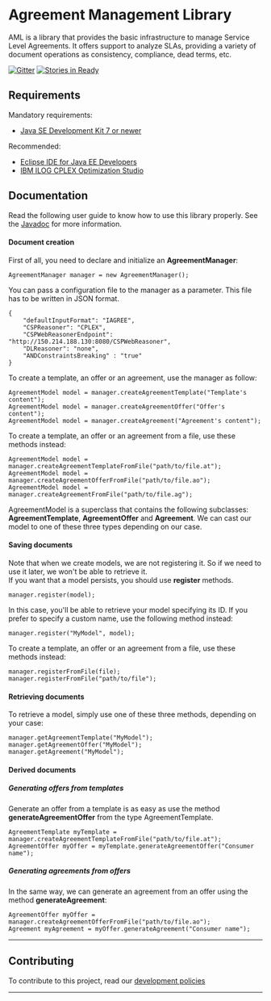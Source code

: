 # Agreement Management Library

AML is a library that provides the basic infrastructure to manage Service Level Agreements.
It offers support to analyze SLAs, providing a variety of document operations as consistency, compliance, 
dead terms, etc.

[![Gitter](https://badges.gitter.im/Join%20Chat.svg)](https://gitter.im/isa-group/aml?utm_source=badge&utm_medium=badge&utm_campaign=pr-badge&utm_content=badge)
[![Stories in Ready](https://badge.waffle.io/isa-group/aml.svg?label=ready&title=Ready)](http://waffle.io/isa-group/aml)

## Requirements

Mandatory requirements:
* [Java SE Development Kit 7 or newer](http://www.oracle.com/technetwork/es/java/javase/downloads/index.html)

Recommended: 
* [Eclipse IDE for Java EE Developers](http://www.eclipse.org/downloads/packages/eclipse-ide-java-ee-developers/marsr)
* [IBM ILOG CPLEX Optimization Studio](https://www.ibm.com/developerworks/downloads/ws/ilogcplex/)

## Documentation

Read the following user guide to know how to use this library properly. See the [Javadoc](http://isa-group.github.io/aml/doc/) for more information.

#### Document creation

First of all, you need to declare and initialize an **AgreementManager**:
```
AgreementManager manager = new AgreementManager();
```
You can pass a configuration file to the manager as a parameter. This file has to be written in JSON format.
```
{
    "defaultInputFormat": "IAGREE",
    "CSPReasoner": "CPLEX",
    "CSPWebReasonerEndpoint": "http://150.214.188.130:8080/CSPWebReasoner",
    "DLReasoner": "none",
    "ANDConstraintsBreaking" : "true" 
}
```
To create a template, an offer or an agreement, use the manager as follow:
```
AgreementModel model = manager.createAgreementTemplate("Template's content");
AgreementModel model = manager.createAgreementOffer("Offer's content");
AgreementModel model = manager.createAgreement("Agreement's content");
```
To create a template, an offer or an agreement from a file, use these methods instead:
```
AgreementModel model = manager.createAgreementTemplateFromFile("path/to/file.at");
AgreementModel model = manager.createAgreementOfferFromFile("path/to/file.ao");
AgreementModel model = manager.createAgreementFromFile("path/to/file.ag");
```
AgreementModel is a superclass that contains the following subclasses: **AgreementTemplate**, **AgreementOffer** and **Agreement**. We can cast our model to one of these three types depending on our case.

#### Saving documents

Note that when we create models, we are not registering it. So if we need to use it later, we won't be able to retrieve it.  
If you want that a model persists, you should use **register** methods.
```
manager.register(model);
```
In this case, you'll be able to retrieve your model specifying its ID. If you prefer to specify a custom name, use the following method instead:
```
manager.register("MyModel", model);
```
To create a template, an offer or an agreement from a file, use these methods instead:
```
manager.registerFromFile(file);
manager.registerFromFile("path/to/file");
```

#### Retrieving documents

To retrieve a model, simply use one of these three methods, depending on your case:
```
manager.getAgreementTemplate("MyModel");
manager.getAgreementOffer("MyModel");
manager.getAgreement("MyModel");
```

#### Derived documents

##### Generating offers from templates

Generate an offer from a template is as easy as use the method **generateAgreementOffer** from the type AgreementTemplate.
```
AgreementTemplate myTemplate = manager.createAgreementTemplateFromFile("path/to/file.at");
AgreementOffer myOffer = myTemplate.generateAgreementOffer("Consumer name");
```

##### Generating agreements from offers

In the same way, we can generate an agreement from an offer using the method **generateAgreement**:
```
AgreementOffer myOffer = manager.createAgreementOfferFromFile("path/to/file.ao");
Agreement myAgreement = myOffer.generateAgreement("Consumer name");
```

***
## Contributing

To contribute to this project, read our [development policies](https://github.com/isa-group/aml/wiki#development-policy)
***
